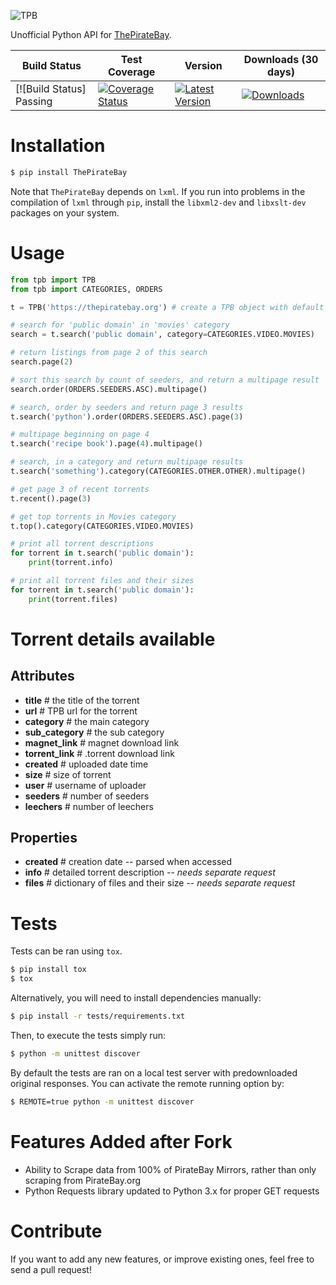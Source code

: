 ![TPB](http://www.goel.im/images/tpb.jpg)

Unofficial Python API for [ThePirateBay](http://thepiratebay.org/).

| Build Status | Test Coverage | Version | Downloads (30 days) |
| ------------ | ------------- | ------- | ------------------- |
| [![Build Status] Passing | [![Coverage Status](https://coveralls.io/repos/karan/TPB/badge.png)](https://coveralls.io/r/karan/TPB) | [![Latest Version](https://pypip.in/v/ThePirateBay/badge.png)](https://pypi.python.org/pypi/ThePirateBay/) | [![Downloads](https://pypip.in/d/ThePirateBay/badge.png)](https://pypi.python.org/pypi/ThePirateBay/) |

Installation
=============
```sh
$ pip install ThePirateBay
```

Note that ``ThePirateBay`` depends on ``lxml``. If you run into problems in the compilation of ``lxml`` through ``pip``, install the ``libxml2-dev`` and ``libxslt-dev`` packages on your system.

Usage
==========

```python
from tpb import TPB
from tpb import CATEGORIES, ORDERS

t = TPB('https://thepiratebay.org') # create a TPB object with default domain

# search for 'public domain' in 'movies' category
search = t.search('public domain', category=CATEGORIES.VIDEO.MOVIES)

# return listings from page 2 of this search
search.page(2)

# sort this search by count of seeders, and return a multipage result
search.order(ORDERS.SEEDERS.ASC).multipage()

# search, order by seeders and return page 3 results
t.search('python').order(ORDERS.SEEDERS.ASC).page(3)

# multipage beginning on page 4
t.search('recipe book').page(4).multipage()

# search, in a category and return multipage results
t.search('something').category(CATEGORIES.OTHER.OTHER).multipage()

# get page 3 of recent torrents
t.recent().page(3)

# get top torrents in Movies category
t.top().category(CATEGORIES.VIDEO.MOVIES)

# print all torrent descriptions
for torrent in t.search('public domain'):
    print(torrent.info)

# print all torrent files and their sizes
for torrent in t.search('public domain'):
    print(torrent.files)
```

Torrent details available
==================

Attributes
----------

* **title** # the title of the torrent
* **url** # TPB url for the torrent
* **category** # the main category
* **sub_category** # the sub category
* **magnet_link** # magnet download link
* **torrent_link** # .torrent download link
* **created** # uploaded date time
* **size** # size of torrent
* **user** # username of uploader
* **seeders** # number of seeders
* **leechers** # number of leechers

Properties
----------

* **created** # creation date -- parsed when accessed
* **info** # detailed torrent description -- *needs separate request*
* **files** # dictionary of files and their size -- *needs separate request*

Tests
=====

Tests can be ran using `tox`.
```sh
$ pip install tox
$ tox
```

Alternatively, you will need to install dependencies manually:
```sh
$ pip install -r tests/requirements.txt
```

Then, to execute the tests simply run:
```sh
$ python -m unittest discover
```

By default the tests are ran on a local test server with predownloaded original
responses. You can activate the remote running option by:
```sh
$ REMOTE=true python -m unittest discover
```

Features Added after Fork
========
- Ability to Scrape data from 100% of PirateBay Mirrors, rather than only scraping from PirateBay.org
- Python Requests library updated to Python 3.x for proper GET requests

Contribute
========

If you want to add any new features, or improve existing ones, feel free to send a pull request!
